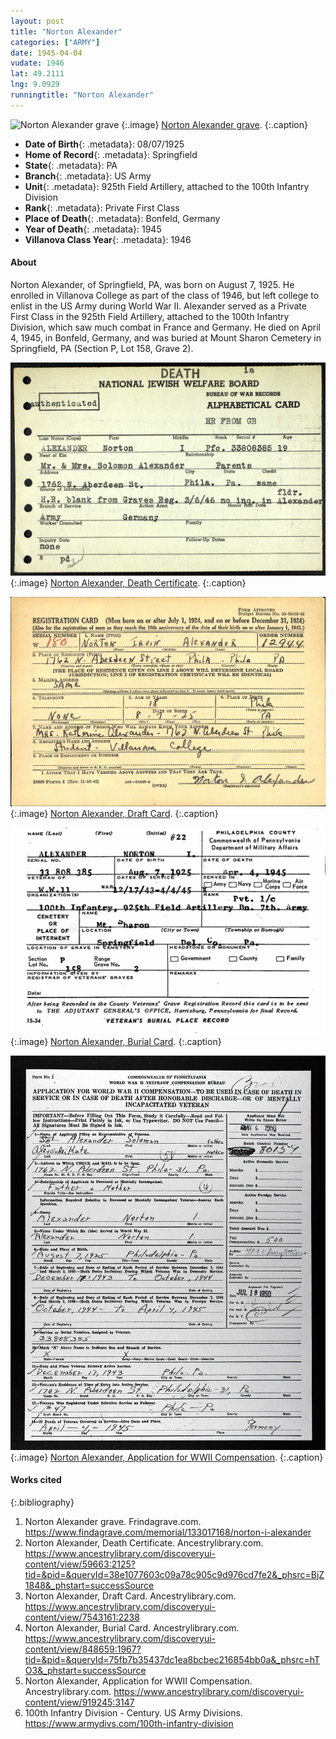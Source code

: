 ```yaml
---
layout: post
title: "Norton Alexander"
categories: ["ARMY"]
date: 1945-04-04
vudate: 1946
lat: 49.2111
lng: 9.0929
runningtitle: "Norton Alexander"
---
```


![Norton Alexander grave](images/Alexander1.jpg)
   {:.image}
[Norton Alexander grave](https://www.findagrave.com/memorial/133017168/norton-i-alexander).
  {:.caption}

* **Date of Birth**{: .metadata}: 08/07/1925
* **Home of Record**{: .metadata}: Springfield
* **State**{: .metadata}: PA
* **Branch**{: .metadata}: US Army
* **Unit**{: .metadata}: 925th Field Artillery, attached to the 100th Infantry Division
* **Rank**{: .metadata}: Private First Class
* **Place of Death**{: .metadata}: Bonfeld, Germany
* **Year of Death**{: .metadata}: 1945
* **Villanova Class Year**{: .metadata}: 1946

#### About

Norton Alexander, of Springfield, PA, was born on August 7, 1925. He enrolled in Villanova College as part of the class of 1946, but left college to enlist in the US Army during World War II. Alexander served as a Private First Class in the 925th Field Artillery, attached to the 100th Infantry Division, which saw much combat in France and Germany. He died on April 4, 1945, in Bonfeld, Germany, and was buried at Mount Sharon Cemetery in Springfield, PA (Section P, Lot 158, Grave 2).

![Norton Alexander, Death Certificate](images/Alexander2.jpg)
   {:.image}
[Norton Alexander, Death Certificate](https://www.ancestrylibrary.com/discoveryui-content/view/59663:2125?tid=&pid=&queryId=38e1077603c09a78c905c9d976cd7fe2&_phsrc=BjZ1848&_phstart=successSource).
  {:.caption}

![Norton Alexander, Draft Card](images/Alexander3.jpg)
   {:.image}
[Norton Alexander, Draft Card](https://www.ancestrylibrary.com/discoveryui-content/view/7543161:2238).
  {:.caption}

![Norton Alexander, Burial Card](images/Alexander4.jpg)
   {:.image}
[Norton Alexander, Burial Card](https://www.ancestrylibrary.com/discoveryui-content/view/848659:1967?tid=&pid=&queryId=75fb7b35437dc1ea8bcbec216854bb0a&_phsrc=hTO3&_phstart=successSource).
  {:.caption}

![Norton Alexander, Application for WWII Compensation](images/Alexander5.jpg)
   {:.image}
[Norton Alexander, Application for WWII Compensation](https://www.ancestrylibrary.com/discoveryui-content/view/919245:3147).
  {:.caption}

#### Works cited

{:.bibliography}
1. Norton Alexander grave. Frindagrave.com. <https://www.findagrave.com/memorial/133017168/norton-i-alexander>
2. Norton Alexander, Death Certificate. Ancestrylibrary.com. <https://www.ancestrylibrary.com/discoveryui-content/view/59663:2125?tid=&pid=&queryId=38e1077603c09a78c905c9d976cd7fe2&_phsrc=BjZ1848&_phstart=successSource>
3. Norton Alexander, Draft Card. Ancestrylibrary.com. <https://www.ancestrylibrary.com/discoveryui-content/view/7543161:2238>
4. Norton Alexander, Burial Card. Ancestrylibrary.com. <https://www.ancestrylibrary.com/discoveryui-content/view/848659:1967?tid=&pid=&queryId=75fb7b35437dc1ea8bcbec216854bb0a&_phsrc=hTO3&_phstart=successSource>
5. Norton Alexander, Application for WWII Compensation. Ancestrylibrary.com. <https://www.ancestrylibrary.com/discoveryui-content/view/919245:3147>
6. 100th Infantry Division - Century. US Army Divisions. <https://www.armydivs.com/100th-infantry-division>


